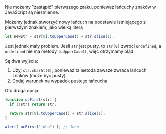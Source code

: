 Nie możemy "zastąpić" pierwszego znaku, ponieważ łańcuchy znaków w JavaScript są niezmienne.

Możemy jednak stworzyć nowy łańcuch na podstawie istniejącego z pierwszym znakiem, jako wielką literą:

```js
let newStr = str[0].toUpperCase() + str.slice(1);
```

Jest jednak mały problem. Jeśli `str` jest pusty, to `str[0]` zwróci `undefined`, a `undefined` nie ma metody `toUpperCase()`, więc otrzymamy błąd.

Są dwa wyjścia:

1. Użyj `str.charAt(0)`, ponieważ ta metoda zawsze zwraca łańcuch znaków (może być pusty).
2. Dodaj warunek na wypadek pustego łańcucha.

Oto druga opcja:

```js run demo
function ucFirst(str) {
  if (!str) return str;

  return str[0].toUpperCase() + str.slice(1);
}

alert( ucFirst("john") ); // John
```


